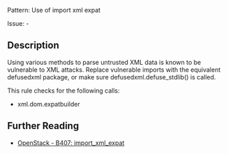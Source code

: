 Pattern: Use of import xml expat

Issue: -

## Description

Using various methods to parse untrusted XML data is known to be vulnerable to
XML attacks. Replace vulnerable imports with the equivalent defusedxml
package, or make sure defusedxml.defuse_stdlib() is called.

This rule checks for the following calls:

  - xml.dom.expatbuilder

## Further Reading

* [OpenStack - B407: import_xml_expat](https://docs.openstack.org/developer/bandit/api/bandit.blacklists.html#b407-import_xml_expat)
